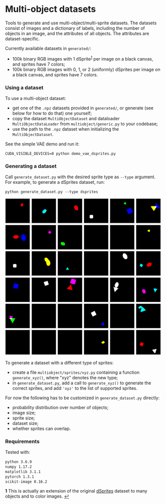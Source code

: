 # Multi-object datasets

Tools to generate and use multi-object/multi-sprite datasets.
The datasets consist of images and a dictionary of labels, including the number
of objects in an image, and the attributes of all objects. The attributes are
dataset-specific.

Currently available datasets in `generated/`:
- 100k binary RGB images with 1 dSprite<sup id="a1">[1](#f1)</sup> per image on a black canvas, and 
sprites have 7 colors;
- 100k binary RGB images with 0, 1, or 2 (uniformly) dSprites per image on 
a black canvas, and sprites have 7 colors.


### Using a dataset

To use a multi-object dataset:
- get one of the `.npz` datasets provided in `generated/`, or generate (see below 
for how to do that) one yourself;
- copy the dataset `MultiObjectDataset` and dataloader `MultiObjectDataLoader`
from `multiobject/generic.py` to your codebase;
- use the path to the `.npz` dataset when initializing the `MultiObjectDataset`.

See the simple VAE demo and run it:
```
CUDA_VISIBLE_DEVICES=0 python demo_vae_dsprites.py
```


### Generating a dataset

Call `generate_dataset.py` with the desired sprite type as `--type` argument. 
For example, to generate a dSprites dataset, run:
```
python generate_dataset.py --type dsprites
```

![generated samples](./.readme_figs/generated.png)

To generate a dataset with a different type of sprites:
- create a file `multiobject/sprites/xyz.py` containing a function 
`generate_xyz()`, where "xyz" denotes the new type;
- in `generate_dataset.py`, add a call to `generate_xyz()` to generate the
correct sprites, and add `'xyz'` to the list of supported sprites.

For now the following has to be customized in `generate_dataset.py` directly:
- probability distribution over number of objects;
- image size;
- sprite size;
- dataset size;
- whether sprites can overlap.



### Requirements

Tested with:
```
python 3.6.9
numpy 1.17.2
matplotlib 3.1.1
pytorch 1.3.1
scikit-image 0.16.2
```


<b id="f1">1</b> This is actually an extension of the original [dSprites](https://github.com/deepmind/dsprites-dataset)
dataset to many objects and to color images. [↩](#a1)
